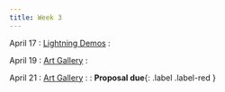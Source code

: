 ```yaml
---
title: Week 3 
---
```


April 17
: [Lightning Demos](#)
  : 


April 19
: [Art Gallery](#)
  : 

April 21
: [Art Gallery](#)
  : 
   : **Proposal due**{: .label .label-red }
